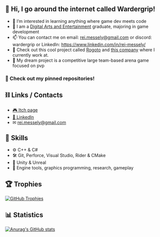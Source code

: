## 👋 Hi, I go around the internet called Wardergrip!

- 👀 I’m interested in learning anything where game dev meets code
- 🌱 I am a [Digital Arts and Entertainment](https://digitalartsandentertainment.be/) graduate, majoring in game development
- 📫 You can contact me on email: rei.messely@gmail.com or discord: wardergrip or LinkedIn: https://www.linkedin.com/in/rei-messely/
- 🔭 Check out this cool project called [Rogoto](https://wardergrip.itch.io/rogoto) and [this company](https://www.triangle-factory.be/) where I currently work at.
- 🌠 My dream project is a competitive large team-based arena game focused on pvp

### 📡 Check out my pinned repositories!

## ⛓ Links / Contacts
- [🎮 Itch page](https://wardergrip.itch.io/)
- [👔 LinkedIn](https://www.linkedin.com/in/rei-messely/)
- ✉ rei.messely@gmail.com

## 💪 Skills
- ⚙ C++ & C#
- 🛠 Git, Perforce, Visual Studio, Rider & CMake
- 🚂 Unity & Unreal
- 🧩 Engine tools, graphics programming, research, gameplay

## 🏆 Trophies

[![GitHub Trophies](https://github-profile-trophy.vercel.app/?username=wardergrip&show_icons=true&theme=onestar&margin-w=15&no-frame=true&no-bg=true)](https://github.com/wardergrip)


## 📊 Statistics

[![Anurag's GitHub stats](https://github-readme-stats.vercel.app/api?username=wardergrip&count_private=true&show_icons=true&theme=dark&bg_color=0D1117&border_color=30363D)](https://github.com/wardergrip)

<!---
Wardergrip/Wardergrip is a ✨ special ✨ repository because its `README.md` (this file) appears on your GitHub profile.
You can click the Preview link to take a look at your changes.
--->
